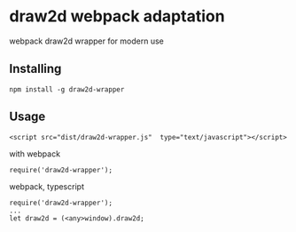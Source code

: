 # draw2d webpack adaptation
webpack draw2d wrapper for modern use

## Installing
```
npm install -g draw2d-wrapper
```

## Usage

```
<script src="dist/draw2d-wrapper.js"  type="text/javascript"></script>
```
with webpack
```
require('draw2d-wrapper');
```
webpack, typescript
```
require('draw2d-wrapper');
...
let draw2d = (<any>window).draw2d;
```

